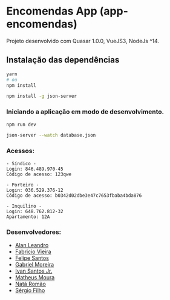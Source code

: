 # Encomendas App (app-encomendas)

Projeto desenvolvido com Quasar 1.0.0, VueJS3, NodeJs ^14.

## Instalação das dependências
```bash
yarn
# ou
npm install

npm install -g json-server
```

### Iniciando a aplicação em modo de desenvolvimento.
```bash
npm run dev

json-server --watch database.json
```

### Acessos:
```
- Síndico -
Login: 846.489.970-45
Código de acesso: 123qwe

- Porteiro -
Login: 036.529.376-12
Código de acesso: b0342d02dbe3e47c7653fbaba4bda876

- Inquilino -
Login: 648.762.812-32
Apartamento: 12A
```

### Desenvolvedores:
- [Alan Leandro](https://github.com/alanleandro23)
- [Fabricio Vieira](https://github.com/briciosvieira)
- [Felipe Santos](https://github.com/fel1pee)
- [Gabriel Moreira](https://github.com/gabrielmoreira942)
- [Ivan Santos Jr.](https://github.com/IvanSJr)
- [Matheus Moura](https://github.com/mtcurly)
- [Natã Romão](https://github.com/natan1563)
- [Sérgio Filho](https://github.com/Sergiofilh11)
